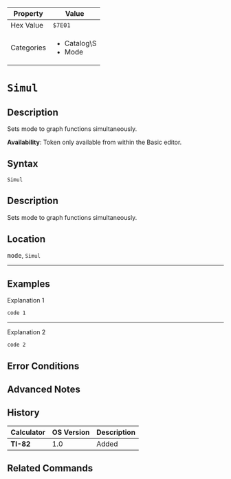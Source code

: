 | Property      | Value |
|---------------|-------|
| Hex Value     | `$7E01`|
| Categories    | <ul><li>Catalog\S</li><li>Mode</li></ul> |

# `Simul`

## Description
Sets mode to graph functions simultaneously.


<b>Availability</b>: Token only available from within the Basic editor.

## Syntax
`Simul`

## Description
Sets mode to graph functions simultaneously.

## Location
<kbd>mode</kbd>, `Simul`
<hr>

## Examples

Explanation 1
```ti-basic
code 1
```
---
Explanation 2
```ti-basic
code 2
```

## Error Conditions


## Advanced Notes


## History
| Calculator | OS Version | Description |
|------------|------------|-------------|
| <b>TI-82</b> | 1.0 | Added

## Related Commands

    
